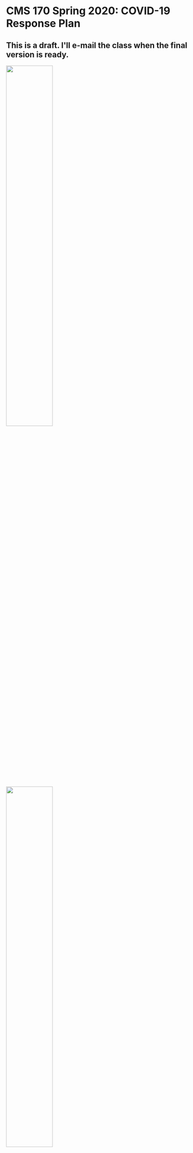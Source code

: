 # CMS 170 Spring 2020: COVID-19 Response Plan

## This is a draft. I'll e-mail the class when the final version is ready.

<img src="https://i.chzbgr.com/full/9448823040/hDD42FB11/understand-cdc-s-covid-19-beatles-wanna-hold-hand-cdc-not-advisable-beatles-wanna-hold-hand-cdc-no" width="50%" />

<img src="https://cdn.dopl3r.com//media/memes_files/pj-theberge-atpj-theberge-cdc-wash-your-hands-frequently-neil-diamond-haaaaaands-cdc-coronavirus-is-contagious-neil-diamond-touching-haaaands-cdc-dont-touch-hands-neil-diamond-reaching-ouuuuut-cdc-please-avoid-that-neil-diamond-tou-rnS7Q.jpg" width="50%" />


## Contents

This document describes the changes we'll be making to the class in response to our shift to virtual instruction for the second half of
Spring 2020.

Please read this carefully and let me know if you have questions. It covers:

- Tools we're going to use.
- Updates to our schedule and assignments.
- My plans for delivering content to you.
- How office hours will work.

**Please remember that I'm always available to help you and answer your questions**. The format of our course has changed, but I'm 
still your professor and I'm still committed to helping each of you succeed.

You should always feel free to get in touch with me by e-mail, by Slack (discussed below), or in WebEx. If you need to set up a time
to meet live via WebEx, I'm happy to accomodate that.

## Collaboration

Previously, I'd encouraged you to talk with your classmates about the course work, but to develop all of your submissions indpendently.
Under our new situation, **I don't want you to feel isolated**, so I'm now **encouraging you to collaborate freely** to complete the
course work. To start, I'll group you into teams roughly based on the people that you've been working with in class so far. Think of your team as your remote study group. 

Note that we're not doing "group projects": **please continue to submit your work individually** so I have a record of everything that's 
turned in. You can, if you like, think of this as an environment where we're still completing indvidual assignments, but you're allowed 
to freely discuss and check your work with your fellow students.

I'll start by sending each team an invite to a dedicated Slack group. We'll stay with the initial teams for a couple of weeks: if you 
want rearrange to work with other people or if you'd prefer to work independently after that point then you can feel free to make 
changes.

## Tools

### Slack

Slack is an instant messaging app that's now widely used as a replacement for e-mail in many companies. I've created a Slack
channel for our class, `#cms-170-spring-2020`.

Use the invite link posted to Canvas to join the channel. Once you've joined, post a quick intro message and a meme to let me know you've made it.

Slack will be for general discussions, questions about course logistics, check-ins, posting memes and links, etc. It's intended to be a 
way for us to stay engaged with each other and to provide opportunities for casual question and answer sessions and collaboration.

**I won't distribute course content through Slack**.

### GitHub

We'll continue to use this GitHub site, `dansmyers/ProblemSolving2`, to keep distributing class content, handouts, and examples.

### Canvas

We'll keep using Canvas for grades, official course e-mails, and posting course-specific links that I don't want to put on the public 
GitHub.

### WebEx

I'll use WebEx for online office hours, discussed in more detail below.

**I do not plan to lecture synchronously over WebEx**. I know that our initial guidance from the Provost emphasized delivering classes synchronously, but I don't think that format is well-suited for our course. Instead, we will deliver most of the basic course content
asynchronously, using videos and readings, and use video conferencing for check-ins and office hours.

## Updated Course Schedule

<img src="https://imgs.xkcd.com/comics/2010_and_2020_2x.png" width="55%"/>

### Remaining Topics

We have three major topics to get through for the rest of the semester:

- Hash tables
- Stacks and queues
- Trees

If we were in-person, we'd be able to add one more unit on the minimax algorithm, but it won't be feasible to do that in the 
new format. Those of you planning to continue with CMS 270 as your next computer science class will be perfectly well-prepared
if we get through these last three units by the end of the semester.

My plan is to dedicate about two weeks to each unit.


| Unit         | Topic                         | Start  |   End  | Deliverable     |
| -------------|-----------------------------|--------|--------|-----------------|
| 1            | Hash Tabes          |   3/23 |  4/1 (probably)  | Catch up on ZyBook Questions  |
| 2            | Lists and Dictionaries      |   4/1 (probably) |  4/15  | Stack-Based Interpreter    |
| 3            | Classes and Objects         |  4/15  |  End of the Semester  | ???????? |

### Final Exam

**The last project will substitute for the final exam**.  We will not have a written final. Giving a written exam remotely
is tough, and at this point I want to prioritize writing as much code as possible.

### Challenge Projects

Two challenge projects have been posted:

- The challenge version of Project 4, where you could implement your own game.

- Writing a tutorial blog post about an example interview question.

There will be a reflective writing challenge project posted toward the end of the semester and (depending on how we're doing)
one more programming-related project.

## Content Delivery and Office Hours

### Course Content

You'll continue to get GitHub repos assigned through GitHub Classroom that contain the instructions and projects for each unit. I'll
also post a set of videos and other resources onto Canvas.


### Office Hours

I'll use our scheduled class times (11:00 on Tuesdays and Thursdays) for interactive office hours via WebEx. Before each office hour period, I'll post a link to a Google doc that you can use to ask questions that you want to have answered, then use the office hour time to work through each request. I am working on a plan for recording and uploading the WebEx sessions so that you can review them even if you aren't able to join live.

**We will not meet via WebEx during the scheduled lab period on Fridays**. My suggestion is that you block that time out as dedicated work time for this class.


## Suggestions

This is a tough time for all of us. Ultimately, what happens in this class is not the most important thing in the world right now. Our
goal is to get through the rest of the semester with the best experience possible, while managing all of the other craziness that's
happening around us.

Please stay in touch with the class. As Associate Dean Russell told some students in an earlier message, "Now is not the time to turtle."

<img src="https://upload.wikimedia.org/wikipedia/commons/9/99/T.h._hermanni_con_speroni_5.JPG" width="50%" />

*Do not want*.

Keep a healthy schedule and block out some time to work on each of your classes. I recognize that many of you, like my wife and I,
are dealing with additional family responsibilities now that most K-12 schools are closed. **Let me know as soon as possible if there's 
a major issue that's making it hard for you to access the class material or work on the assignments**. We'll try to proceed with as
much flexibility as possible.

We're going to get through this.

<img src="https://urbanmatter.com/chicago/wp-content/uploads/2020/03/complicated-plant-meme.png" width="50%" />

